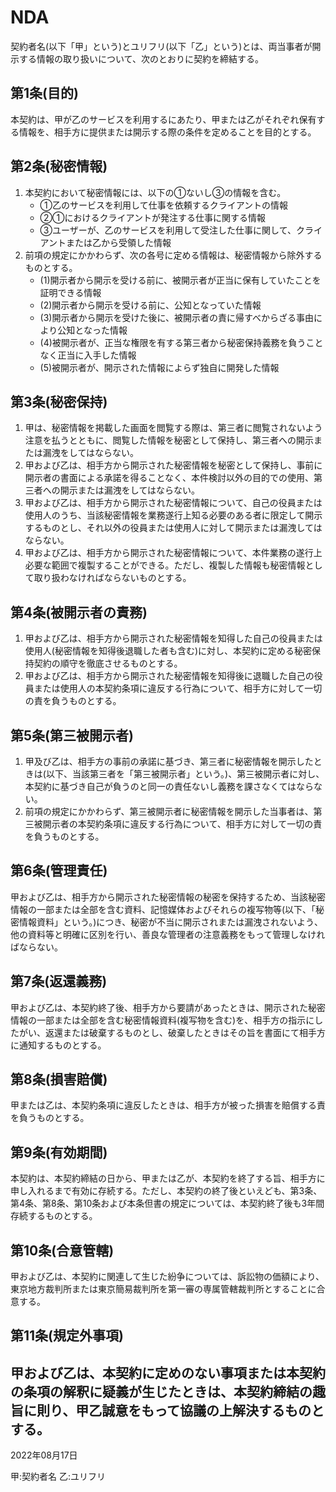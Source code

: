 # NDA
契約者名(以下「甲」という)とユリフリ(以下「乙」という)とは、両当事者が開示する情報の取り扱いについて、次のとおりに契約を締結する。

## 第1条(目的)
本契約は、甲が乙のサービスを利用するにあたり、甲または乙がそれぞれ保有する情報を、相手方に提供または開示する際の条件を定めることを目的とする。

## 第2条(秘密情報)
1. 本契約において秘密情報には、以下の①ないし③の情報を含む。
   - ①乙のサービスを利用して仕事を依頼するクライアントの情報
   - ②①におけるクライアントが発注する仕事に関する情報
   - ③ユーザーが、乙のサービスを利用して受注した仕事に関して、クライアントまたは乙から受領した情報
2. 前項の規定にかかわらず、次の各号に定める情報は、秘密情報から除外するものとする。
   - (1)開示者から開示を受ける前に、被開示者が正当に保有していたことを証明できる情報
   - (2)開示者から開示を受ける前に、公知となっていた情報
   - (3)開示者から開示を受けた後に、被開示者の責に帰すべからざる事由により公知となった情報
   - (4)被開示者が、正当な権限を有する第三者から秘密保持義務を負うことなく正当に入手した情報
   - (5)被開示者が、開示された情報によらず独自に開発した情報

## 第3条(秘密保持)
1. 甲は、秘密情報を掲載した画面を閲覧する際は、第三者に閲覧されないよう注意を払うとともに、閲覧した情報を秘密として保持し、第三者への開示または漏洩をしてはならない。
2. 甲および乙は、相手方から開示された秘密情報を秘密として保持し、事前に開示者の書面による承諾を得ることなく、本件検討以外の目的での使用、第三者への開示または漏洩をしてはならない。
3. 甲および乙は、相手方から開示された秘密情報について、自己の役員または使用人のうち、当該秘密情報を業務遂行上知る必要のある者に限定して開示するものとし、それ以外の役員または使用人に対して開示または漏洩してはならない。
4. 甲および乙は、相手方から開示された秘密情報について、本件業務の遂行上必要な範囲で複製することができる。ただし、複製した情報も秘密情報として取り扱わなければならないものとする。

## 第4条(被開示者の責務)
1. 甲および乙は、相手方から開示された秘密情報を知得した自己の役員または使用人(秘密情報を知得後退職した者も含む)に対し、本契約に定める秘密保持契約の順守を徹底させるものとする。
2. 甲および乙は、相手方から開示された秘密情報を知得後に退職した自己の役員または使用人の本契約条項に違反する行為について、相手方に対して一切の責を負うものとする。

## 第5条(第三被開示者)
1. 甲及び乙は、相手方の事前の承諾に基づき、第三者に秘密情報を開示したときは(以下、当該第三者を「第三被開示者」という。)、第三被開示者に対し、本契約に基づき自己が負うのと同一の責任ないし義務を課さなくてはならない。
2. 前項の規定にかかわらず、第三被開示者に秘密情報を開示した当事者は、第三被開示者の本契約条項に違反する行為について、相手方に対して一切の責を負うものとする。

## 第6条(管理責任)
甲および乙は、相手方から開示された秘密情報の秘密を保持するため、当該秘密情報の一部または全部を含む資料、記憶媒体およびそれらの複写物等(以下、「秘密情報資料」という。)につき、秘密が不当に開示されまたは漏洩されないよう、他の資料等と明確に区別を行い、善良な管理者の注意義務をもって管理しなければならない。

## 第7条(返還義務)
甲および乙は、本契約終了後、相手方から要請があったときは、開示された秘密情報の一部または全部を含む秘密情報資料(複写物を含む)を、相手方の指示にしたがい、返還または破棄するものとし、破棄したときはその旨を書面にて相手方に通知するものとする。

## 第8条(損害賠償)
甲または乙は、本契約条項に違反したときは、相手方が被った損害を賠償する責を負うものとする。

## 第9条(有効期間)
本契約は、本契約締結の日から、甲または乙が、本契約を終了する旨、相手方に申し入れるまで有効に存続する。ただし、本契約の終了後といえども、第3条、第4条、第8条、第10条および本条但書の規定については、本契約終了後も3年間存続するものとする。

## 第10条(合意管轄)
甲および乙は、本契約に関連して生じた紛争については、訴訟物の価額により、東京地方裁判所または東京簡易裁判所を第一審の専属管轄裁判所とすることに合意する。

## 第11条(規定外事項)
甲および乙は、本契約に定めのない事項または本契約の条項の解釈に疑義が生じたときは、本契約締結の趣旨に則り、甲乙誠意をもって協議の上解決するものとする。
---
2022年08月17日

甲:契約者名
乙:ユリフリ